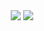 <div align="center">
	<img src="https://streak-stats.demolab.com?user=charlzx&hide_border=true&mode=weekly&theme=transparent" />
	<img src="https://github-profile-summary-cards.vercel.app/api/cards/profile-details?username=charlzx&theme=transparent" />
</div>
